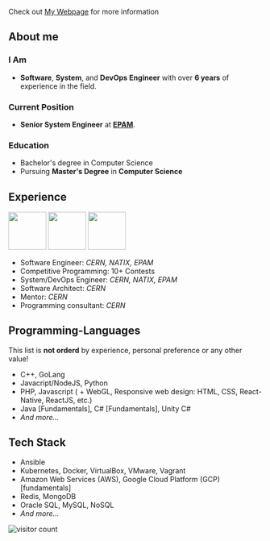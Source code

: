 
Check out [My Webpage](https://levankhelo.com) for more information


## About me
### I Am
- **Software**, **System**, and **DevOps** **Engineer** with over **6 years** of experience in the field.   
### Current Position
- **Senior System Engineer** at [**EPAM**](https://www.epam.com/).
### Education
- Bachelor's degree in Computer Science
- Pursuing **Master's Degree** in **Computer Science**

## Experience
<a href="https://www.cern.ch"> <img display="inline-block" height="75px"  src="https://logos-world.net/wp-content/uploads/2020/12/CERN-Logo.png"/></a> <a href="https://www.natix.io"><img display="inline-block" height="75px"  src="https://pnptc-media.s3.amazonaws.com/images/NATIX.max-500x500.png"/></a> <a href="https://www.epam.com"><img display="inline-block" height="75px"  src="https://logos-download.com/wp-content/uploads/2019/06/Epam_Systems_Logo.png"/></a>
- Software Engineer: *CERN, NATIX, EPAM*
- Competitive Programming: 10+ Contests 
- System/DevOps Engineer: *CERN, NATIX, EPAM*
- Software Architect: *CERN*
- Mentor: *CERN*
- Programming consultant: *CERN*

## Programming-Languages

This list is __not orderd__ by experience, personal preference or any other value!
- C++, GoLang
- Javacript/NodeJS, Python
- PHP, Javascript ( + WebGL, Responsive web design: HTML, CSS, React-Native, ReactJS, etc.)
- Java [Fundamentals], C# [Fundamentals], Unity C#
- *And more...*

## Tech Stack
- Ansible
- Kubernetes, Docker, VirtualBox, VMware, Vagrant
- Amazon Web Services (AWS), Google Cloud Platform (GCP) [fundamentals]
- Redis, MongoDB
- Oracle SQL, MySQL, NoSQL
- *And more...*

  

![visitor count](https://profile-counter.glitch.me/levankhelo/count.svg)

